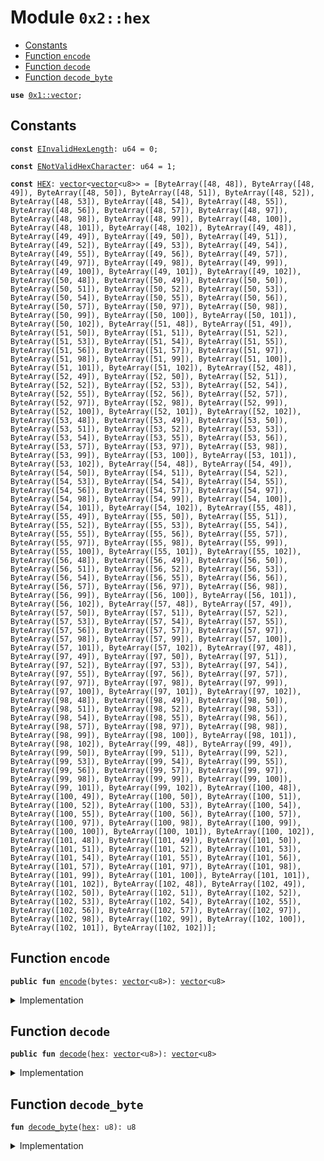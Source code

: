 
<a name="0x2_hex"></a>

# Module `0x2::hex`



-  [Constants](#@Constants_0)
-  [Function `encode`](#0x2_hex_encode)
-  [Function `decode`](#0x2_hex_decode)
-  [Function `decode_byte`](#0x2_hex_decode_byte)


<pre><code><b>use</b> <a href="../../dependencies/move-stdlib/vector.md#0x1_vector">0x1::vector</a>;
</code></pre>



<a name="@Constants_0"></a>

## Constants


<a name="0x2_hex_EInvalidHexLength"></a>



<pre><code><b>const</b> <a href="../../dependencies/mgo-framework/hex.md#0x2_hex_EInvalidHexLength">EInvalidHexLength</a>: u64 = 0;
</code></pre>



<a name="0x2_hex_ENotValidHexCharacter"></a>



<pre><code><b>const</b> <a href="../../dependencies/mgo-framework/hex.md#0x2_hex_ENotValidHexCharacter">ENotValidHexCharacter</a>: u64 = 1;
</code></pre>



<a name="0x2_hex_HEX"></a>



<pre><code><b>const</b> <a href="../../dependencies/mgo-framework/hex.md#0x2_hex_HEX">HEX</a>: <a href="../../dependencies/move-stdlib/vector.md#0x1_vector">vector</a>&lt;<a href="../../dependencies/move-stdlib/vector.md#0x1_vector">vector</a>&lt;u8&gt;&gt; = [ByteArray([48, 48]), ByteArray([48, 49]), ByteArray([48, 50]), ByteArray([48, 51]), ByteArray([48, 52]), ByteArray([48, 53]), ByteArray([48, 54]), ByteArray([48, 55]), ByteArray([48, 56]), ByteArray([48, 57]), ByteArray([48, 97]), ByteArray([48, 98]), ByteArray([48, 99]), ByteArray([48, 100]), ByteArray([48, 101]), ByteArray([48, 102]), ByteArray([49, 48]), ByteArray([49, 49]), ByteArray([49, 50]), ByteArray([49, 51]), ByteArray([49, 52]), ByteArray([49, 53]), ByteArray([49, 54]), ByteArray([49, 55]), ByteArray([49, 56]), ByteArray([49, 57]), ByteArray([49, 97]), ByteArray([49, 98]), ByteArray([49, 99]), ByteArray([49, 100]), ByteArray([49, 101]), ByteArray([49, 102]), ByteArray([50, 48]), ByteArray([50, 49]), ByteArray([50, 50]), ByteArray([50, 51]), ByteArray([50, 52]), ByteArray([50, 53]), ByteArray([50, 54]), ByteArray([50, 55]), ByteArray([50, 56]), ByteArray([50, 57]), ByteArray([50, 97]), ByteArray([50, 98]), ByteArray([50, 99]), ByteArray([50, 100]), ByteArray([50, 101]), ByteArray([50, 102]), ByteArray([51, 48]), ByteArray([51, 49]), ByteArray([51, 50]), ByteArray([51, 51]), ByteArray([51, 52]), ByteArray([51, 53]), ByteArray([51, 54]), ByteArray([51, 55]), ByteArray([51, 56]), ByteArray([51, 57]), ByteArray([51, 97]), ByteArray([51, 98]), ByteArray([51, 99]), ByteArray([51, 100]), ByteArray([51, 101]), ByteArray([51, 102]), ByteArray([52, 48]), ByteArray([52, 49]), ByteArray([52, 50]), ByteArray([52, 51]), ByteArray([52, 52]), ByteArray([52, 53]), ByteArray([52, 54]), ByteArray([52, 55]), ByteArray([52, 56]), ByteArray([52, 57]), ByteArray([52, 97]), ByteArray([52, 98]), ByteArray([52, 99]), ByteArray([52, 100]), ByteArray([52, 101]), ByteArray([52, 102]), ByteArray([53, 48]), ByteArray([53, 49]), ByteArray([53, 50]), ByteArray([53, 51]), ByteArray([53, 52]), ByteArray([53, 53]), ByteArray([53, 54]), ByteArray([53, 55]), ByteArray([53, 56]), ByteArray([53, 57]), ByteArray([53, 97]), ByteArray([53, 98]), ByteArray([53, 99]), ByteArray([53, 100]), ByteArray([53, 101]), ByteArray([53, 102]), ByteArray([54, 48]), ByteArray([54, 49]), ByteArray([54, 50]), ByteArray([54, 51]), ByteArray([54, 52]), ByteArray([54, 53]), ByteArray([54, 54]), ByteArray([54, 55]), ByteArray([54, 56]), ByteArray([54, 57]), ByteArray([54, 97]), ByteArray([54, 98]), ByteArray([54, 99]), ByteArray([54, 100]), ByteArray([54, 101]), ByteArray([54, 102]), ByteArray([55, 48]), ByteArray([55, 49]), ByteArray([55, 50]), ByteArray([55, 51]), ByteArray([55, 52]), ByteArray([55, 53]), ByteArray([55, 54]), ByteArray([55, 55]), ByteArray([55, 56]), ByteArray([55, 57]), ByteArray([55, 97]), ByteArray([55, 98]), ByteArray([55, 99]), ByteArray([55, 100]), ByteArray([55, 101]), ByteArray([55, 102]), ByteArray([56, 48]), ByteArray([56, 49]), ByteArray([56, 50]), ByteArray([56, 51]), ByteArray([56, 52]), ByteArray([56, 53]), ByteArray([56, 54]), ByteArray([56, 55]), ByteArray([56, 56]), ByteArray([56, 57]), ByteArray([56, 97]), ByteArray([56, 98]), ByteArray([56, 99]), ByteArray([56, 100]), ByteArray([56, 101]), ByteArray([56, 102]), ByteArray([57, 48]), ByteArray([57, 49]), ByteArray([57, 50]), ByteArray([57, 51]), ByteArray([57, 52]), ByteArray([57, 53]), ByteArray([57, 54]), ByteArray([57, 55]), ByteArray([57, 56]), ByteArray([57, 57]), ByteArray([57, 97]), ByteArray([57, 98]), ByteArray([57, 99]), ByteArray([57, 100]), ByteArray([57, 101]), ByteArray([57, 102]), ByteArray([97, 48]), ByteArray([97, 49]), ByteArray([97, 50]), ByteArray([97, 51]), ByteArray([97, 52]), ByteArray([97, 53]), ByteArray([97, 54]), ByteArray([97, 55]), ByteArray([97, 56]), ByteArray([97, 57]), ByteArray([97, 97]), ByteArray([97, 98]), ByteArray([97, 99]), ByteArray([97, 100]), ByteArray([97, 101]), ByteArray([97, 102]), ByteArray([98, 48]), ByteArray([98, 49]), ByteArray([98, 50]), ByteArray([98, 51]), ByteArray([98, 52]), ByteArray([98, 53]), ByteArray([98, 54]), ByteArray([98, 55]), ByteArray([98, 56]), ByteArray([98, 57]), ByteArray([98, 97]), ByteArray([98, 98]), ByteArray([98, 99]), ByteArray([98, 100]), ByteArray([98, 101]), ByteArray([98, 102]), ByteArray([99, 48]), ByteArray([99, 49]), ByteArray([99, 50]), ByteArray([99, 51]), ByteArray([99, 52]), ByteArray([99, 53]), ByteArray([99, 54]), ByteArray([99, 55]), ByteArray([99, 56]), ByteArray([99, 57]), ByteArray([99, 97]), ByteArray([99, 98]), ByteArray([99, 99]), ByteArray([99, 100]), ByteArray([99, 101]), ByteArray([99, 102]), ByteArray([100, 48]), ByteArray([100, 49]), ByteArray([100, 50]), ByteArray([100, 51]), ByteArray([100, 52]), ByteArray([100, 53]), ByteArray([100, 54]), ByteArray([100, 55]), ByteArray([100, 56]), ByteArray([100, 57]), ByteArray([100, 97]), ByteArray([100, 98]), ByteArray([100, 99]), ByteArray([100, 100]), ByteArray([100, 101]), ByteArray([100, 102]), ByteArray([101, 48]), ByteArray([101, 49]), ByteArray([101, 50]), ByteArray([101, 51]), ByteArray([101, 52]), ByteArray([101, 53]), ByteArray([101, 54]), ByteArray([101, 55]), ByteArray([101, 56]), ByteArray([101, 57]), ByteArray([101, 97]), ByteArray([101, 98]), ByteArray([101, 99]), ByteArray([101, 100]), ByteArray([101, 101]), ByteArray([101, 102]), ByteArray([102, 48]), ByteArray([102, 49]), ByteArray([102, 50]), ByteArray([102, 51]), ByteArray([102, 52]), ByteArray([102, 53]), ByteArray([102, 54]), ByteArray([102, 55]), ByteArray([102, 56]), ByteArray([102, 57]), ByteArray([102, 97]), ByteArray([102, 98]), ByteArray([102, 99]), ByteArray([102, 100]), ByteArray([102, 101]), ByteArray([102, 102])];
</code></pre>



<a name="0x2_hex_encode"></a>

## Function `encode`



<pre><code><b>public</b> <b>fun</b> <a href="../../dependencies/mgo-framework/hex.md#0x2_hex_encode">encode</a>(bytes: <a href="../../dependencies/move-stdlib/vector.md#0x1_vector">vector</a>&lt;u8&gt;): <a href="../../dependencies/move-stdlib/vector.md#0x1_vector">vector</a>&lt;u8&gt;
</code></pre>



<details>
<summary>Implementation</summary>


<pre><code><b>public</b> <b>fun</b> <a href="../../dependencies/mgo-framework/hex.md#0x2_hex_encode">encode</a>(bytes: <a href="../../dependencies/move-stdlib/vector.md#0x1_vector">vector</a>&lt;u8&gt;): <a href="../../dependencies/move-stdlib/vector.md#0x1_vector">vector</a>&lt;u8&gt; {
    <b>let</b> (i, r, l) = (0, <a href="../../dependencies/move-stdlib/vector.md#0x1_vector">vector</a>[], <a href="../../dependencies/move-stdlib/vector.md#0x1_vector_length">vector::length</a>(&bytes));
    <b>let</b> hex_vector = <a href="../../dependencies/mgo-framework/hex.md#0x2_hex_HEX">HEX</a>;
    <b>while</b> (i &lt; l) {
        <a href="../../dependencies/move-stdlib/vector.md#0x1_vector_append">vector::append</a>(
            &<b>mut</b> r,
            *<a href="../../dependencies/move-stdlib/vector.md#0x1_vector_borrow">vector::borrow</a>(&hex_vector, (*<a href="../../dependencies/move-stdlib/vector.md#0x1_vector_borrow">vector::borrow</a>(&bytes, i) <b>as</b> u64))
        );
        i = i + 1;
    };
    r
}
</code></pre>



</details>

<a name="0x2_hex_decode"></a>

## Function `decode`



<pre><code><b>public</b> <b>fun</b> <a href="../../dependencies/mgo-framework/hex.md#0x2_hex_decode">decode</a>(<a href="../../dependencies/mgo-framework/hex.md#0x2_hex">hex</a>: <a href="../../dependencies/move-stdlib/vector.md#0x1_vector">vector</a>&lt;u8&gt;): <a href="../../dependencies/move-stdlib/vector.md#0x1_vector">vector</a>&lt;u8&gt;
</code></pre>



<details>
<summary>Implementation</summary>


<pre><code><b>public</b> <b>fun</b> <a href="../../dependencies/mgo-framework/hex.md#0x2_hex_decode">decode</a>(<a href="../../dependencies/mgo-framework/hex.md#0x2_hex">hex</a>: <a href="../../dependencies/move-stdlib/vector.md#0x1_vector">vector</a>&lt;u8&gt;): <a href="../../dependencies/move-stdlib/vector.md#0x1_vector">vector</a>&lt;u8&gt; {
    <b>let</b> (i, r, l) = (0, <a href="../../dependencies/move-stdlib/vector.md#0x1_vector">vector</a>[], <a href="../../dependencies/move-stdlib/vector.md#0x1_vector_length">vector::length</a>(&<a href="../../dependencies/mgo-framework/hex.md#0x2_hex">hex</a>));
    <b>assert</b>!(l % 2 == 0, <a href="../../dependencies/mgo-framework/hex.md#0x2_hex_EInvalidHexLength">EInvalidHexLength</a>);
    <b>while</b> (i &lt; l) {
        <b>let</b> decimal = (<a href="../../dependencies/mgo-framework/hex.md#0x2_hex_decode_byte">decode_byte</a>(*<a href="../../dependencies/move-stdlib/vector.md#0x1_vector_borrow">vector::borrow</a>(&<a href="../../dependencies/mgo-framework/hex.md#0x2_hex">hex</a>, i)) * 16) +
                      <a href="../../dependencies/mgo-framework/hex.md#0x2_hex_decode_byte">decode_byte</a>(*<a href="../../dependencies/move-stdlib/vector.md#0x1_vector_borrow">vector::borrow</a>(&<a href="../../dependencies/mgo-framework/hex.md#0x2_hex">hex</a>, i + 1));
        <a href="../../dependencies/move-stdlib/vector.md#0x1_vector_push_back">vector::push_back</a>(&<b>mut</b> r, decimal);
        i = i + 2;
    };
    r
}
</code></pre>



</details>

<a name="0x2_hex_decode_byte"></a>

## Function `decode_byte`



<pre><code><b>fun</b> <a href="../../dependencies/mgo-framework/hex.md#0x2_hex_decode_byte">decode_byte</a>(<a href="../../dependencies/mgo-framework/hex.md#0x2_hex">hex</a>: u8): u8
</code></pre>



<details>
<summary>Implementation</summary>


<pre><code><b>fun</b> <a href="../../dependencies/mgo-framework/hex.md#0x2_hex_decode_byte">decode_byte</a>(<a href="../../dependencies/mgo-framework/hex.md#0x2_hex">hex</a>: u8): u8 {
    <b>if</b> (/* 0 .. 9 */ 48 &lt;= <a href="../../dependencies/mgo-framework/hex.md#0x2_hex">hex</a> && <a href="../../dependencies/mgo-framework/hex.md#0x2_hex">hex</a> &lt; 58) {
        <a href="../../dependencies/mgo-framework/hex.md#0x2_hex">hex</a> - 48
    } <b>else</b> <b>if</b> (/* A .. F */ 65 &lt;= <a href="../../dependencies/mgo-framework/hex.md#0x2_hex">hex</a> && <a href="../../dependencies/mgo-framework/hex.md#0x2_hex">hex</a> &lt; 71) {
        10 + <a href="../../dependencies/mgo-framework/hex.md#0x2_hex">hex</a> - 65
    } <b>else</b> <b>if</b> (/* a .. f */ 97 &lt;= <a href="../../dependencies/mgo-framework/hex.md#0x2_hex">hex</a> && <a href="../../dependencies/mgo-framework/hex.md#0x2_hex">hex</a> &lt; 103) {
        10 + <a href="../../dependencies/mgo-framework/hex.md#0x2_hex">hex</a> - 97
    } <b>else</b> {
        <b>abort</b> <a href="../../dependencies/mgo-framework/hex.md#0x2_hex_ENotValidHexCharacter">ENotValidHexCharacter</a>
    }
}
</code></pre>



</details>
